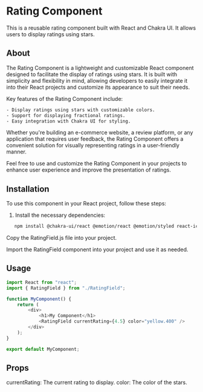 # Rating Component

This is a reusable rating component built with React and Chakra UI. It allows users to display ratings using stars.

## About

The Rating Component is a lightweight and customizable React component designed to facilitate the display of ratings using stars. It is built with simplicity and flexibility in mind, allowing developers to easily integrate it into their React projects and customize its appearance to suit their needs.

Key features of the Rating Component include:

```bash
- Display ratings using stars with customizable colors.
- Support for displaying fractional ratings.
- Easy integration with Chakra UI for styling.

```

Whether you're building an e-commerce website, a review platform, or any application that requires user feedback, the Rating Component offers a convenient solution for visually representing ratings in a user-friendly manner.

Feel free to use and customize the Rating Component in your projects to enhance user experience and improve the presentation of ratings.

## Installation

To use this component in your React project, follow these steps:

1. Install the necessary dependencies:

```bash
   npm install @chakra-ui/react @emotion/react @emotion/styled react-icons
```

Copy the RatingField.js file into your project.

Import the RatingField component into your project and use it as needed.

## Usage

```javascript
import React from "react";
import { RatingField } from "./RatingField";

function MyComponent() {
	return (
		<div>
			<h1>My Component</h1>
			<RatingField currentRating={4.5} color="yellow.400" />
		</div>
	);
}

export default MyComponent;
```

## Props

currentRating: The current rating to display.
color: The color of the stars.
